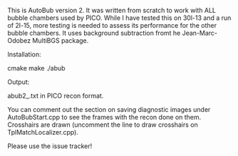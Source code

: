 This is AutoBub version 2. It was written from scratch to work with ALL bubble chambers used by PICO. While I have tested this on 30l-13 and a run of 2l-15, more testing is needed to assess its performance for the other bubble chambers. It uses background subtraction fromt he Jean-Marc-Odobez MultiBGS package.

Installation:

cmake
make
./abub <location of data> <run number> <output folder>


Output:

abub2_<run number>.txt in PICO recon format.

You can comment out the section on saving diagnostic images under AutoBubStart.cpp to see the frames with the recon done on them. Crosshairs are drawn (uncomment the line to draw crosshairs on TplMatchLocalizer.cpp).

Please use the issue tracker!




